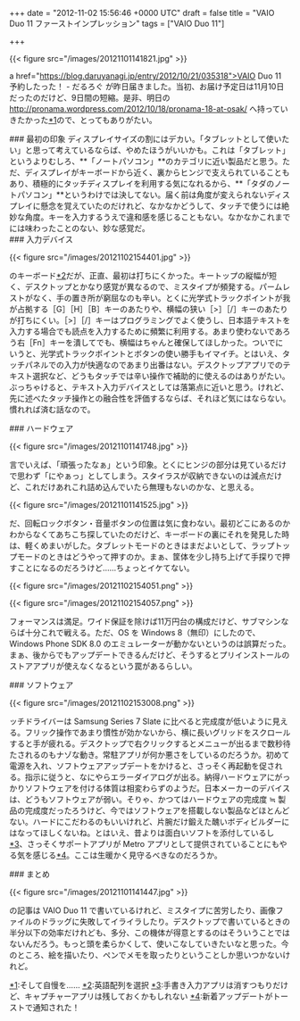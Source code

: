 
+++
date = "2012-11-02 15:56:46 +0000 UTC"
draft = false
title = "VAIO Duo 11 ファーストインプレッション"
tags = ["VAIO Duo 11"]

+++


{{< figure src="/images/20121101141821.jpg"  >}}

a href="https://blog.daruyanagi.jp/entry/2012/10/21/035318">VAIO Duo 11 予約したった！ - だるろぐ</a> が昨日届きました。当初、お届け予定日は11月10日だったのだけど、9日間の短縮。是非、明日の <a href="http://pronama.wordpress.com/2012/10/18/pronama-18-at-osak/">http://pronama.wordpress.com/2012/10/18/pronama-18-at-osak/</a> へ持っていきたかった<a href="#f-d90698c1" name="fn-d90698c1" title="そして自慢を……">*1</a>ので、とってもありがたい。　

<div class="section">
    ### 最初の印象
    ディスプレイサイズの割にはデカい。「タブレットとして使いたい」と思って考えているならば、やめたほうがいいかも。これは「タブレット」というよりむしろ、**「ノートパソコン」**のカテゴリに近い製品だと思う。ただ、ディスプレイがキーボードから近く、裏からヒンジで支えられていることもあり、積極的にタッチディスプレイを利用する気になれるから、**「タダのノートパソコン」**というわけでは決してない。届く前は角度が変えられないディスプレイに懸念を覚えていたのだけれど、なかなかどうして、タッチで使うには絶妙な角度。キーを入力するうえで違和感を感じることもない。なかなかこれまでには味わったことのない、妙な感覚だ。

</div>
<div class="section">
    ### 入力デバイス
    

{{< figure src="/images/20121102154401.jpg"  >}}

のキーボード<a href="#f-5833b849" name="fn-5833b849" title="英語配列を選択">*2</a>だが、正直、最初は打ちにくかった。キートップの縦幅が短く、デスクトップとかなり感覚が異なるので、ミスタイプが頻発する。パームレストがなく、手の置き所が窮屈なのも辛い。とくに光学式トラックポイントが我が占拠する［G］［H］［B］キーのあたりや、横幅の狭い［>］［/］キーのあたりが打ちにくい。［>］［/］キーはプログラミングでよく使うし、日本語テキストを入力する場合でも読点を入力するために頻繁に利用する。あまり使わないであろう右［Fn］キーを潰してでも、横幅はちゃんと確保してほしかった。ついでにいうと、光学式トラックポイントとボタンの使い勝手もイマイチ。とはいえ、タッチパネルでの入力が快適なのであまり出番はない。デスクトップアプリでのテキスト選択など、どうもタッチでは辛い操作で補助的に使えるのはありがたい。ぶっちゃけると、テキスト入力デバイスとしては落第点に近いと思う。けれど、先に述べたタッチ操作との融合性を評価するならば、それほど気にはならない。慣れれば済む話なので。

</div>
<div class="section">
    ### ハードウェア
    

{{< figure src="/images/20121101141748.jpg"  >}}

言でいえば、「頑張ったなぁ」という印象。とくにヒンジの部分は見ているだけで思わず「にやぁっ」としてしまう。スタイラスが収納できないのは減点だけど、これだけあれこれ詰め込んでいたら無理もないのかな、と思える。

{{< figure src="/images/20121101141525.jpg"  >}}

だ、回転ロックボタン・音量ボタンの位置は気に食わない。最初どこにあるのかわからなくてあちこち探していたのだけど、キーボードの裏にそれを発見した時は、軽くめまいがした。タブレットモードのときはまだよいとして、ラップトップモードのときはどうやって押すのか。まぁ、筐体を少し持ち上げて手探りで押すことになるのだろうけど……ちょっとイケてない。

{{< figure src="/images/20121102154051.png"  >}}

{{< figure src="/images/20121102154057.png"  >}}

フォーマンスは満足。ワイド保証を除けば11万円台の構成だけど、サブマシンならば十分これで戦える。ただ、OS を Windows 8（無印）にしたので、Windows Phone SDK 8.0 のエミュレーターが動かないというのは誤算だった。まぁ、後からでもアップデートできるんだけど、そうするとプリインストールのストアアプリが使えなくなるという罠があるらしい。

</div>
<div class="section">
    ### ソフトウェア
    

{{< figure src="/images/20121102153008.png"  >}}

ッチドライバーは Samsung Series 7 Slate に比べると完成度が低いように見える。フリック操作であまり慣性が効かないから、横に長いグリッドをスクロールすると手が疲れる。デスクトップで右クリックするとメニューが出るまで数秒待たされるのもナゾな動き。常駐アプリが何か悪さをしているのだろうか。初めて電源を入れ、ソフトウェアアップデートをかけると、さっそく再起動を促される。指示に従うと、なにやらエラーダイアログが出る。納得ハードウェアにがっかりソフトウェアを付ける体質は相変わらずのようだ。日本メーカーのデバイスは、どうもソフトウェアが弱い。そりゃ、かつてはハードウェアの完成度 ≒ 製品の完成度だったろうけど、今ではソフトウェアを搭載しない製品などほとんどない。ハードにこだわるのもいいけれど、片腕だけ鍛えた醜いボディビルダーにはなってほしくないね。とはいえ、昔よりは面白いソフトを添付しているし<a href="#f-ae44dff0" name="fn-ae44dff0" title="手書き入力アプリは消すつもりだけど、キャプチャーアプリは残しておくかもしれない">*3</a>、さっそくサポートアプリが Metro アプリとして提供されていることにもやる気を感じる<a href="#f-6ec2e901" name="fn-6ec2e901" title="新着アップデートがトーストで通知された！">*4</a>。ここは生暖かく見守るべきなのだろうか。

</div>
<div class="section">
    ### まとめ
    

{{< figure src="/images/20121101141447.jpg"  >}}

の記事は VAIO Duo 11 で書いているけれど、ミスタイプに苦労したり、画像ファイルのドラッグに失敗してイライラしたり。デスクトップで書いているときの半分以下の効率だけれども、多分、この機体が得意とするのはそういうことではないんだろう。もっと頭を柔らかくして、使いこなしていきたいなと思った。今のところ、絵を描いたり、ペンでメモを取ったりということしか思いつかないけれど。

</div><div class="footnote">
<a href="#fn-d90698c1" name="f-d90698c1" class="footnote-number">*1</a><span class="footnote-delimiter">:</span><span class="footnote-text">そして自慢を……</span>
<a href="#fn-5833b849" name="f-5833b849" class="footnote-number">*2</a><span class="footnote-delimiter">:</span><span class="footnote-text">英語配列を選択</span>
<a href="#fn-ae44dff0" name="f-ae44dff0" class="footnote-number">*3</a><span class="footnote-delimiter">:</span><span class="footnote-text">手書き入力アプリは消すつもりだけど、キャプチャーアプリは残しておくかもしれない</span>
<a href="#fn-6ec2e901" name="f-6ec2e901" class="footnote-number">*4</a><span class="footnote-delimiter">:</span><span class="footnote-text">新着アップデートがトーストで通知された！</span>
</div>

